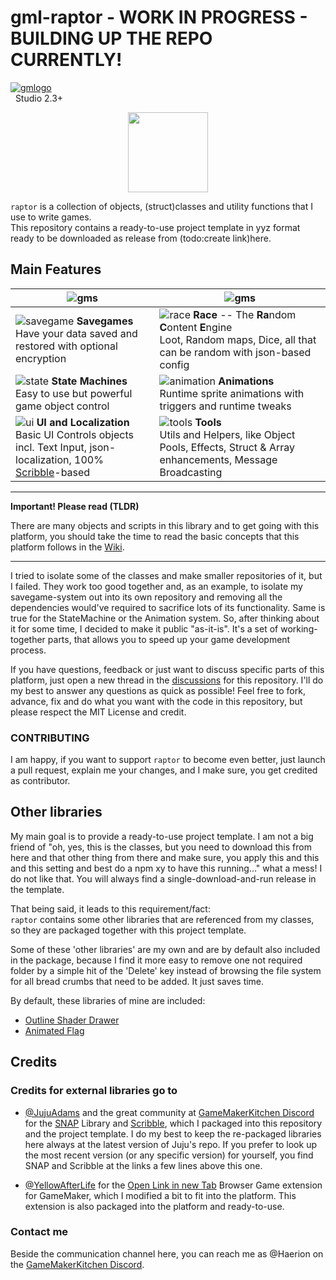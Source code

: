 # gml-raptor - WORK IN PROGRESS - BUILDING UP THE REPO CURRENTLY!

[![gmlogo](https://user-images.githubusercontent.com/19487451/167885369-a5ae0b14-9176-4429-babd-2a140ab5880a.png)](https://gamemaker.io)<br>&nbsp;&nbsp;Studio 2.3+

<p align="center"><img src="https://user-images.githubusercontent.com/19487451/174816442-47348841-a956-4f23-970b-38fc7ad73864.png" style="display:block; margin:auto; width:128px"></p>

`raptor` is a collection of objects, (struct)classes and utility functions that I use to write games.<br/>
This repository contains a ready-to-use project template in yyz format ready to be downloaded as release from (todo:create link)here.

## Main Features

|![gms](https://user-images.githubusercontent.com/19487451/174742864-ca80b221-8799-42f0-851d-474ebbbf06be.png)|![gms](https://user-images.githubusercontent.com/19487451/174742864-ca80b221-8799-42f0-851d-474ebbbf06be.png)|
|-----------------------------------------------------------------------------------------------------------------------------------------------------------------------------------------------------------------------------|-------------------------------------------------------------------------------------------------------|
|![savegame](https://user-images.githubusercontent.com/19487451/174751651-b5630b17-0b12-40ab-be1c-d20c4e012779.png) **Savegames**<br/>Have your data saved and restored with optional encryption|![race](https://user-images.githubusercontent.com/19487451/174751649-ee0bc6a8-a274-4f1e-872c-851b95861184.png) **Race** -- The **Ra**ndom **C**ontent **E**ngine<br/>Loot, Random maps, Dice, all that can be random with json-based config|
|![state](https://user-images.githubusercontent.com/19487451/174751048-0d3e2c9c-0974-437b-b5de-9a9d1ee068a2.png) **State Machines**<br/>Easy to use but powerful game object control|![animation](https://user-images.githubusercontent.com/19487451/174751647-d88c71c7-edea-4883-a180-e7edbdf1455d.png) **Animations**<br/>Runtime sprite animations with triggers and runtime tweaks|
|![ui](https://user-images.githubusercontent.com/19487451/174751656-75fddb70-8f39-4b55-a1f1-f4dfd042974f.png) **UI and Localization**<br/>Basic UI Controls objects incl. Text Input, json-localization, 100% [Scribble](https://github.com/JujuAdams/scribble)-based|![tools](https://user-images.githubusercontent.com/19487451/174751654-34b7e843-9fba-4c3e-a5b4-21c7134a9666.png) **Tools**<br/>Utils and Helpers, like Object Pools, Effects, Struct & Array enhancements, Message Broadcasting|

---

**Important! Please read (TLDR)**

There are many objects and scripts in this library and to get going with this platform, you should take the time to read the basic concepts that this platform follows in the [Wiki](https://github.com/Grisgram/gml-raptor/wiki).

---

I tried to isolate some of the classes and make smaller repositories of it, but I failed. They work too good together and, as an example, to isolate my savegame-system out into its own repository and removing all the dependencies would've required to sacrifice lots of its functionality. Same is true for the StateMachine or the Animation system. So, after thinking about it for some time, I decided to make it public "as-it-is". It's a set of working-together parts, that allows you to speed up your game development process.

If you have questions, feedback or just want to discuss specific parts of this platform, just open a new thread in the [discussions](https://github.com/Grisgram/gml-raptor/discussions) for this repository. I'll do my best to answer any questions as quick as possible!
Feel free to fork, advance, fix and do what you want with the code in this repository, but please respect the MIT License and credit.<br/>


### CONTRIBUTING
I am happy, if you want to support `raptor` to become even better, just launch a pull request, explain me your changes, and I make sure, you get credited as contributor.


## Other libraries
My main goal is to provide a ready-to-use project template. I am not a big friend of "oh, yes, this is the classes, but you need to download this from here and that other thing from there and make sure, you apply this and this and this setting and best do a npm xy to have this running..." what a mess!
I do not like that. You will always find a single-download-and-run release in the template.

That being said, it leads to this requirement/fact:<br/>
`raptor` contains some other libraries that are referenced from my classes, so they are packaged together with this project template.

Some of these 'other libraries' are my own and are by default also included in the package, because I find it more easy to remove one not required folder by a simple hit of the 'Delete' key instead of browsing the file system for all bread crumbs that need to be added. It just saves time.

By default, these libraries of mine are included:

* [Outline Shader Drawer](https://github.com/Grisgram/gml-outline-shader-drawer)
* [Animated Flag](https://github.com/Grisgram/gml-animated-flag)

## Credits
### Credits for external libraries go to 

* [@JujuAdams](https://github.com/JujuAdams) and the great community at [GameMakerKitchen Discord](https://discord.gg/8krYCqr) for the [SNAP](https://github.com/JujuAdams/SNAP) Library and [Scribble](https://github.com/JujuAdams/scribble), which I packaged into this repository and the project template.
I do my best to keep the re-packaged libraries here always at the latest version of Juju's repo.
If you prefer to look up the most recent version (or any specific version) for yourself, you find SNAP and Scribble at the links a few lines above this one.


* [@YellowAfterLife](https://github.com/YellowAfterlife) for the [Open Link in new Tab](https://yal.cc/gamemaker-opening-links-in-new-tab-on-html5/) Browser Game extension for GameMaker, which I modified a bit to fit into the platform. This extension is also packaged into the platform and ready-to-use.

### Contact me
Beside the communication channel here, you can reach me as @Haerion on the [GameMakerKitchen Discord](https://discord.gg/8krYCqr).


